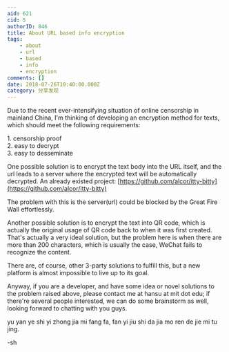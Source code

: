 ```yaml
---
aid: 621
cid: 5
authorID: 846
title: About URL based info encryption
tags:
    - about
    - url
    - based
    - info
    - encryption
comments: []
date: 2018-07-26T10:40:00.000Z
category: 分享发现
---
```


Due to the recent ever-intensifying situation of online censorship in mainland China, I'm thinking of developing an encryption method for texts, which should meet the following requirements:

1\. censorship proof  
2\. easy to decrypt  
3\. easy to desseminate

One possible solution is to encrypt the text body into the URL itself, and the url leads to a server where the encrypted text will be automatically decrypted. An already existed project: [https://github.com/alcor/itty-bitty](https://github.com/alcor/itty-bitty)

The problem with this is the server(url) could be blocked by the Great Fire Wall effortlessly.

Another possible solution is to encrypt the text into QR code, which is actually the original usage of QR code back to when it was first created. That's actually a very ideal solution, but the problem here is when there are more than 200 characters, which is usually the case, WeChat fails to recognize the content.

There are, of course, other 3-party solutions to fulfill this, but a new platform is almost impossible to live up to its goal.

Anyway, if you are a developer, and have some idea or novel solutions to the problem raised above, please contact me at hansu at mit dot edu; if there're several people interested, we can do some brainstorm as well, looking forward to chatting with you guys.

yu yan ye shi yi zhong jia mi fang fa, fan yi jiu shi da jia mo ren de jie mi tu jing.

\-sh
